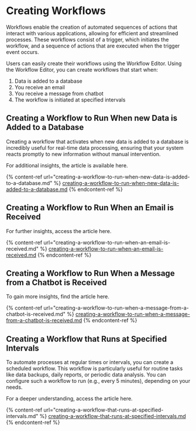 # Creating Workflows

Workflows enable the creation of automated sequences of actions that interact with various applications, allowing for efficient and streamlined processes. These workflows consist of a trigger, which initiates the workflow, and a sequence of actions that are executed when the trigger event occurs.

Users can easily create their workflows using the Workflow Editor. Using the Workflow Editor, you can create workflows that start when:

1. Data is added to a database
2. You receive an email
3. You receive a message from chatbot
4. The workflow is initiated at specified intervals

## Creating a Workflow to Run When new Data is Added to a Database

Creating a workflow that activates when new data is added to a database is incredibly useful for real-time data processing, ensuring that your system reacts promptly to new information without manual intervention.

For additional insights, the article is available here.

{% content-ref url="creating-a-workflow-to-run-when-new-data-is-added-to-a-database.md" %}
[creating-a-workflow-to-run-when-new-data-is-added-to-a-database.md](creating-a-workflow-to-run-when-new-data-is-added-to-a-database.md)
{% endcontent-ref %}

## Creating a Workflow to Run When an Email is Received

For further insights, access the article here.

{% content-ref url="creating-a-workflow-to-run-when-an-email-is-received.md" %}
[creating-a-workflow-to-run-when-an-email-is-received.md](creating-a-workflow-to-run-when-an-email-is-received.md)
{% endcontent-ref %}

## Creating a Workflow to Run When a Message from a Chatbot is Received

To gain more insights, find the article here.

{% content-ref url="creating-a-workflow-to-run-when-a-message-from-a-chatbot-is-received.md" %}
[creating-a-workflow-to-run-when-a-message-from-a-chatbot-is-received.md](creating-a-workflow-to-run-when-a-message-from-a-chatbot-is-received.md)
{% endcontent-ref %}

## Creating a Workflow that Runs at Specified Intervals

To automate processes at regular times or intervals, you can create a scheduled workflow. This workflow is particularly useful for routine tasks like data backups, daily reports, or periodic data analysis. You can configure such a workflow to run (e.g., every 5 minutes), depending on your needs.

For a deeper understanding, access the article here.

{% content-ref url="creating-a-workflow-that-runs-at-specified-intervals.md" %}
[creating-a-workflow-that-runs-at-specified-intervals.md](creating-a-workflow-that-runs-at-specified-intervals.md)
{% endcontent-ref %}

